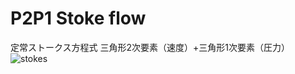 # P2P1 Stoke flow
定常ストークス方程式
三角形2次要素（速度）+三角形1次要素（圧力）
![stokes](https://github.com/syusaku625/stokes_flow/assets/60399011/bda882a0-eed2-4cff-bb33-79da6b4c297a)
